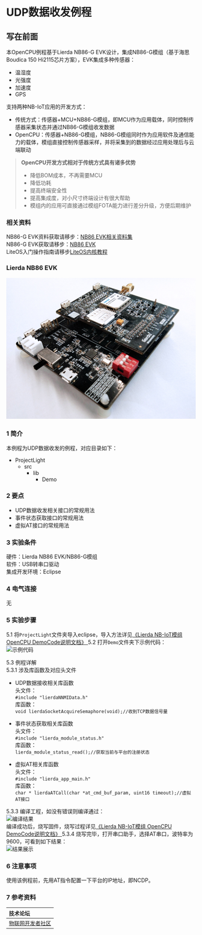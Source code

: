 # UDP数据收发例程
## 写在前面
本OpenCPU例程基于Lierda NB86-G EVK设计，集成NB86-G模组（基于海思Boudica 150 Hi2115芯片方案），EVK集成多种传感器：
- 温湿度
- 光强度
- 加速度
- GPS

支持两种NB-IoT应用的开发方式：
- 传统方式：传感器+MCU+NB86-G模组，即MCU作为应用载体，同时控制传感器采集状态并通过NB86-G模组收发数据
- OpenCPU：传感器+NB86-G模组，NB86-G模组同时作为应用软件及通信能力的载体，模组直接控制传感器采样，并将采集到的数据经过应用处理后与云端联动
> **OpenCPU开发方式相对于传统方式具有诸多优势**
> - 降低BOM成本，不再需要MCU
> - 降低功耗
> - 提高终端安全性
> - 提高集成度，对小尺寸终端设计有很大帮助
> - 模组内的应用可直接通过模组FOTA能力进行差分升级，方便后期维护
### 相关资料
NB86-G EVK资料获取请移步：[NB86 EVK相关资料集](http://bbs.lierda.com/forum.php?mod=viewthread&tid=86&page=1&extra=&_dsign=91f69885)  
NB86-G EVK获取请移步：[NB86 EVK](https://item.taobao.com/item.htm?spm=a1z10.5-c.w4002-21080581561.13.565878241Htgvt&id=578262725191)<br>
LiteOS入门操作指南请移步[LiteOS内核教程](https://liteos.github.io/tutorials/kernel/)
### Lierda NB86 EVK
 ![NB86EVK](../../Picture/NB86EVK黑色.png)  
### 1 简介

本例程为UDP数据收发的例程，对应目录如下：

- ProjectLight
  - src
    - lib
      - Demo

### 2 要点

- UDP数据收发相关接口的常规用法
- 事件状态获取接口的常规用法  
- 虚拟AT接口的常规用法  

### 3 实验条件

硬件：Lierda NB86 EVK/NB86-G模组  
软件：USB转串口驱动  
集成开发环境：Eclipse  

### 4 电气连接
无  

### 5 实验步骤
5.1 将`ProjectLight`文件夹导入eclipse，导入方法详见[《Lierda NB-IoT模组 OpenCPU DemoCode说明文档》
](../../Doc/基本资料/Lierda_NB-IoT模组OpenCPU_DEMO说明文档V1.8_190403.pdf)
5.2 打开`Demo`文件夹下示例代码：  
![示例代码](../../Picture/光感示例代码1.png)

5.3 例程详解  
5.3.1 涉及库函数及对应头文件  
- UDP数据接收相关库函数  
头文件：  
`#include "lierdaNNMIData.h"`  
库函数：  
`void lierdaSocketAcquireSemaphore(void);//收到TCP数据信号量`  


- 事件状态获取相关库函数  
头文件：  
`#include "lierda_module_status.h"`  
库函数：  
`lierda_module_status_read();//获取当前与平台的注册状态`  
- 虚拟AT相关库函数  
头文件：  
`#include "lierda_app_main.h"`  
库函数：  
`char * lierdaATCall(char *at_cmd_buf_param, uint16 timeout);//虚拟AT接口`  


5.3.3  编译工程，如没有错误则编译通过：  
![编译结果](../../Picture/编译结果.jpg)  
编译成功后，烧写固件，烧写过程详见[《Lierda NB-IoT模组 OpenCPU DemoCode说明文档》
](../../Doc/基本资料/Lierda_NB-IoT模组OpenCPU_DEMO说明文档V1.8_190403.pdf)
5.3.4 烧写完毕，打开串口助手，选择AT串口，波特率为9600，可看到如下结果：  
![结果展示](../../Picture/UDP结果.png)

### 6 注意事项
使用该例程前，先用AT指令配置一下平台的IP地址，即NCDP。   

### 7 参考资料

| 技术论坛 |
| :----------- |
| [物联网开发者社区](http://bbs.lierda.com) |
